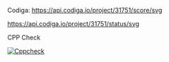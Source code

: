 
Codiga:
https://api.codiga.io/project/31751/score/svg

https://api.codiga.io/project/31751/status/svg

CPP Check

[![Cppcheck](https://github.com/allenthomas21/M2_EmbSys/actions/workflows/c-cpp.yml/badge.svg)](https://github.com/allenthomas21/M2_EmbSys/actions/workflows/c-cpp.yml)

